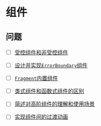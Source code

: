 # 组件

## 问题

- [ ] [受控组件和非受控组件]()
- [ ] [设计并实现`ErrorBoundary`组件]()
- [ ] [`Fragment`内置组件]()
- [ ] [类式组件和函数式组件的区别]()
- [ ] [简述对高阶组件的理解和使用场景]()
- [ ] [实现组件间的过渡动画]()

